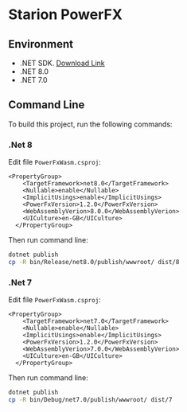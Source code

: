 # Starion PowerFX

## Environment

- .NET SDK. [Download Link](https://dotnet.microsoft.com/en-us/download)
- .NET 8.0
- .NET 7.0

## Command Line

To build this project, run the following commands:

### .Net 8
Edit file `PowerFxWasm.csproj`:

```
<PropertyGroup>
    <TargetFramework>net8.0</TargetFramework>
    <Nullable>enable</Nullable>
    <ImplicitUsings>enable</ImplicitUsings>
    <PowerFxVersion>1.2.0</PowerFxVersion>
    <WebAssemblyVerion>8.0.0</WebAssemblyVerion>
    <UICulture>en-GB</UICulture>
  </PropertyGroup>
```

Then run command line:

```sh
dotnet publish
cp -R bin/Release/net8.0/publish/wwwroot/ dist/8
```

### .Net 7
Edit file `PowerFxWasm.csproj`:

```
<PropertyGroup>
    <TargetFramework>net7.0</TargetFramework>
    <Nullable>enable</Nullable>
    <ImplicitUsings>enable</ImplicitUsings>
    <PowerFxVersion>1.2.0</PowerFxVersion>
    <WebAssemblyVerion>7.0.0</WebAssemblyVerion>
    <UICulture>en-GB</UICulture>
  </PropertyGroup>
```

Then run command line:

```sh
dotnet publish
cp -R bin/Debug/net7.0/publish/wwwroot/ dist/7
```
